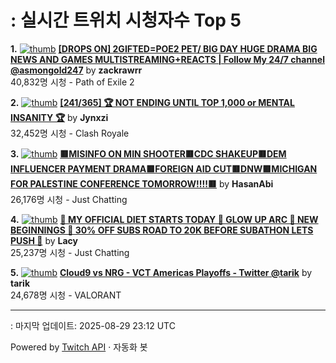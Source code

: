 # : 실시간 트위치 시청자수 Top 5

**1.** [![thumb](https://static-cdn.jtvnw.net/previews-ttv/live_user_zackrawrr-320x180.jpg)](https://twitch.tv/zackrawrr)
**[[DROPS ON] 2GIFTED=POE2 PET/ BIG DAY HUGE DRAMA BIG NEWS AND GAMES MULTISTREAMING+REACTS | Follow My 24/7 channel @asmongold247](https://twitch.tv/zackrawrr)** by **zackrawrr**<br>40,832명 시청  - Path of Exile 2

**2.** [![thumb](https://static-cdn.jtvnw.net/previews-ttv/live_user_jynxzi-320x180.jpg)](https://twitch.tv/Jynxzi)
**[[241/365] 🏆 NOT ENDING UNTIL TOP 1,000 or MENTAL INSANITY 🏆](https://twitch.tv/Jynxzi)** by **Jynxzi**<br>32,452명 시청  - Clash Royale

**3.** [![thumb](https://static-cdn.jtvnw.net/previews-ttv/live_user_hasanabi-320x180.jpg)](https://twitch.tv/HasanAbi)
**[🟥MISINFO ON MIN SHOOTER🟥CDC SHAKEUP🟥DEM INFLUENCER PAYMENT DRAMA🟥FOREIGN AID CUT🟥DNW🟥MICHIGAN FOR PALESTINE CONFERENCE TOMORROW!!!!🟥](https://twitch.tv/HasanAbi)** by **HasanAbi**<br>26,176명 시청  - Just Chatting

**4.** [![thumb](https://static-cdn.jtvnw.net/previews-ttv/live_user_lacy-320x180.jpg)](https://twitch.tv/Lacy)
**[🍕 MY OFFICIAL DIET STARTS TODAY 🍕 GLOW UP ARC 🍕  NEW BEGINNINGS 🍕 30% OFF SUBS ROAD TO 20K BEFORE SUBATHON LETS PUSH 🍕](https://twitch.tv/Lacy)** by **Lacy**<br>25,237명 시청  - Just Chatting

**5.** [![thumb](https://static-cdn.jtvnw.net/previews-ttv/live_user_tarik-320x180.jpg)](https://twitch.tv/tarik)
**[Cloud9 vs NRG - VCT Americas Playoffs - Twitter @tarik](https://twitch.tv/tarik)** by **tarik**<br>24,678명 시청  - VALORANT


---
: 마지막 업데이트: 2025-08-29 23:12 UTC

Powered by [Twitch API](https://dev.twitch.tv/docs/api/reference) · 자동화 봇